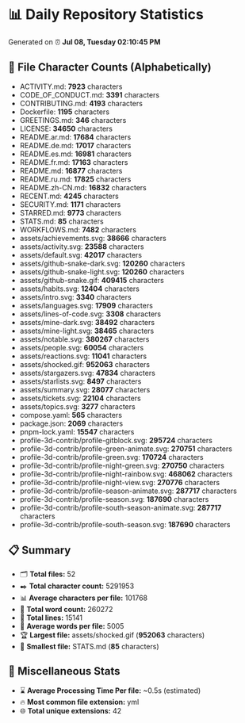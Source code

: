 # 📊 Daily Repository Statistics
Generated on ⏰ **Jul 08, Tuesday 02:10:45 PM**

## 📂 File Character Counts (Alphabetically)
- ACTIVITY.md: **7923** characters
- CODE_OF_CONDUCT.md: **3391** characters
- CONTRIBUTING.md: **4193** characters
- Dockerfile: **1195** characters
- GREETINGS.md: **346** characters
- LICENSE: **34650** characters
- README.ar.md: **17684** characters
- README.de.md: **17017** characters
- README.es.md: **16981** characters
- README.fr.md: **17163** characters
- README.md: **16877** characters
- README.ru.md: **17825** characters
- README.zh-CN.md: **16832** characters
- RECENT.md: **4245** characters
- SECURITY.md: **1171** characters
- STARRED.md: **9773** characters
- STATS.md: **85** characters
- WORKFLOWS.md: **7482** characters
- assets/achievements.svg: **38666** characters
- assets/activity.svg: **23588** characters
- assets/default.svg: **42017** characters
- assets/github-snake-dark.svg: **120260** characters
- assets/github-snake-light.svg: **120260** characters
- assets/github-snake.gif: **409415** characters
- assets/habits.svg: **12404** characters
- assets/intro.svg: **3340** characters
- assets/languages.svg: **17909** characters
- assets/lines-of-code.svg: **3308** characters
- assets/mine-dark.svg: **38492** characters
- assets/mine-light.svg: **38465** characters
- assets/notable.svg: **380267** characters
- assets/people.svg: **60054** characters
- assets/reactions.svg: **11041** characters
- assets/shocked.gif: **952063** characters
- assets/stargazers.svg: **47834** characters
- assets/starlists.svg: **8497** characters
- assets/summary.svg: **28077** characters
- assets/tickets.svg: **22104** characters
- assets/topics.svg: **3277** characters
- compose.yaml: **565** characters
- package.json: **2069** characters
- pnpm-lock.yaml: **15547** characters
- profile-3d-contrib/profile-gitblock.svg: **295724** characters
- profile-3d-contrib/profile-green-animate.svg: **270751** characters
- profile-3d-contrib/profile-green.svg: **170724** characters
- profile-3d-contrib/profile-night-green.svg: **270750** characters
- profile-3d-contrib/profile-night-rainbow.svg: **468062** characters
- profile-3d-contrib/profile-night-view.svg: **270776** characters
- profile-3d-contrib/profile-season-animate.svg: **287717** characters
- profile-3d-contrib/profile-season.svg: **187690** characters
- profile-3d-contrib/profile-south-season-animate.svg: **287717** characters
- profile-3d-contrib/profile-south-season.svg: **187690** characters

## 📋 Summary
- 🗂️ **Total files:** 52
- ✒️ **Total character count:** 5291953
- 📊 **Average characters per file:** 101768
- 📝 **Total word count:** 260272
- 🧾 **Total lines:** 15141
- 📐 **Average words per file:** 5005
- 🏆 **Largest file:** assets/shocked.gif (**952063** characters)
- 🥉 **Smallest file:** STATS.md (**85** characters)

## 🌟 Miscellaneous Stats
- ⌛ **Average Processing Time Per file:** ~0.5s (estimated)
- 🔥 **Most common file extension:** yml
- 🌐 **Total unique extensions:** 42
